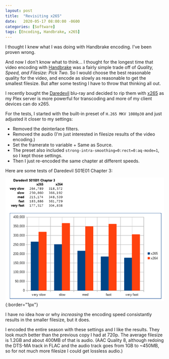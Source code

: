 ```yaml
---
layout: post
title:  "Revisiting x265"
date:   2020-05-17 08:00:00 -0600
categories: [Software]
tags: [Encoding, Handbrake, x265]
---
```


I thought I knew what I was doing with Handbrake encoding. I've been proven wrong.

And now I don't know what to think... I thought for the longest time that video encoding with [Handbrake](https://handbrake.fr) was a fairly simple trade off of *Quality, Speed, and Filesize: Pick Two*. So I would choose the best reasonable quality for the video, and encode as slowly as reasonable to get the smallest filesize. But after some testing I have to throw that thinking all out.

I recently bought the [Daredevil](https://www.imdb.com/title/tt3322312/) blu-ray and decided to rip them with [x265](https://infogalactic.com/info/High_Efficiency_Video_Coding) as my Plex server is more powerful for transcoding and more of my client devices can do x265.

For the tests, I started with the built-in preset of `H.265 MKV 1080p30` and just adjusted it closer to my settings:

* Removed the deinterlace filters.
* Removed the audio (I'm just interested in filesize results of the video encoding.)
* Set the framerate to variable + Same as Source.
* The preset also included `strong-intra-smoothing=0:rect=0:aq-mode=1`, so I kept those settings.
* Then I just re-encoded the same chapter at different speeds.

Here are some tests of Daredevil S01E01 Chapter 3:

![x265 testing results](/assets/2020/05/revisiting-x265.png){:border="1px"}

I have no idea how or why *increasing* the encoding speed consistantly results in the smaller filesize, but it does.

I encoded the entire season with these settings and I like the results. They look much better than the previous copy I had at 720p. The average filesize is 1.2GB and about 400MB of that is audio. (AAC Quality 8, although redoing the DTS-MA track in FLAC and the audio track goes from 1GB to ~450MB, so for not much more filesize I could get lossless audio.)
